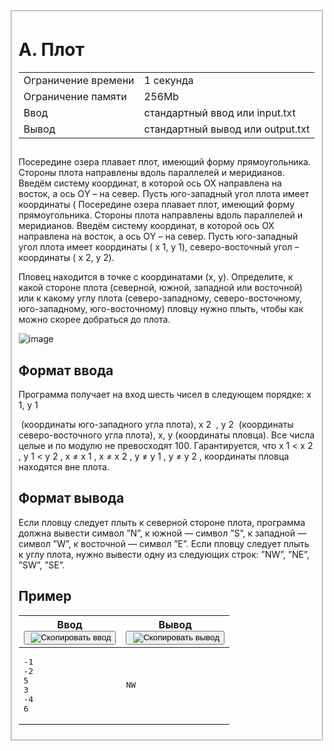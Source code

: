 <form class="problem problem_type_single problem_mode_one-button problem_contest-type_simple i-bem problem_js_inited" data-bem="{&quot;problem&quot;:{}}" action="/contest/66792/submit/" method="POST" enctype="multipart/form-data"><fieldset class="problem__item"><div class="problem__statement text" data-bem="{&quot;problem__statement&quot;:{}}">
<div class="problem-statement"><div class="header"><h1 class="title">A. Плот</h1><table><tbody><tr class="time-limit"><td class="property-title">Ограничение времени</td><td>1&nbsp;секунда</td></tr><tr class="memory-limit"><td class="property-title">Ограничение памяти</td><td>256Mb</td></tr><tr class="input-file"><td class="property-title">Ввод</td><td colspan="1">стандартный ввод или input.txt</td></tr><tr class="output-file"><td class="property-title">Вывод</td><td colspan="1">стандартный вывод или output.txt</td></tr></tbody></table></div><h2></h2><div class="legend"><p>Посередине озера плавает плот, имеющий форму прямоугольника. Стороны плота направлены вдоль параллелей и меридианов. Введём систему координат, в которой ось OX направлена на восток, а ось ОY – на север. Пусть юго-западный угол плота имеет координаты (<span class="math inline"><span class="katex"><span class="katex-mathml">
    Посередине озера плавает плот, имеющий форму прямоугольника. Стороны плота направлены вдоль параллелей и меридианов. Введём систему координат, в которой ось OX направлена на восток, а ось ОY – на север. Пусть юго-западный угол плота имеет координаты (
x
1
​
 , 
y
1
​
 ), северо-восточный угол – координаты (
x
2
​
 , 
y
2
​
 ).

Пловец находится в точке с координатами (x, y). Определите, к какой стороне плота (северной, южной, западной или восточной) или к какому углу плота (северо-западному, северо-восточному, юго-западному, юго-восточному) пловцу нужно плыть, чтобы как можно скорее добраться до плота.
<p><img src="https://contest-problem-files.s3-private.mds.yandex.net/problems/10000167-13ba-548b-2661-af44a319ec69/files/a1791b28-e3ff-4aeb-9eed-ae1ba9c58c2b?response-content-type=image%2Fpng&X-Amz-Algorithm=AWS4-HMAC-SHA256&X-Amz-Date=20241203T145514Z&X-Amz-SignedHeaders=host&X-Amz-Expires=7200&X-Amz-Credential=V0T1EzqIkxfG5tKj9dfL%2F20241203%2Fus-east-1%2Fs3%2Faws4_request&X-Amz-Signature=bdb81b8ba1cb2f62e24a51c6a5b01ae32a09d5745e6a769916ca2ab9d3132ee6" alt="image"></p>

<h2>Формат ввода</h2>
<div>Программа получает на вход шесть чисел в следующем порядке: 
x
1
​
 , 
y
1

​
  (координаты юго-западного угла плота), 
x
2
​
 , 
y
2
​
  (координаты северо-восточного угла плота), 
x, 
y (координаты пловца). Все числа целые и по модулю не превосходят 100. Гарантируется, что 
x
1
<
x
2
, 
y
1
<
y
2
, 
x
≠
x
1
, 
x
≠
x
2
, 
y
≠
y
1
, 
y
≠
y
2
, координаты пловца находятся вне плота.
</div>

<h2>Формат вывода</h2><div class="output-specification"><p>Если пловцу следует плыть к северной стороне плота, программа должна вывести символ ”N”, к южной&nbsp;— символ ”S”, к западной&nbsp;— символ ”W”, к восточной&nbsp;— символ ”E”. Если пловцу следует плыть к углу плота, нужно вывести одну из следующих строк: ”NW”, ”NE”, ”SW”, ”SE”.</p></div><h2>Пример</h2><table class="sample-tests"><thead><tr><th>Ввод<div class="problem__copy-sample"><button class="button button_theme_pseudo button_size_s button_only-icon_yes problem__copy-button problem__copy-button_type_input i-bem" data-bem="{&quot;button&quot;:{}}" role="button" type="button" title="Скопировать ввод"><span class="button__text">&nbsp;<img class="image button__icon button__icon_role_copy" src="//yastatic.net/lego/_/La6qi18Z8LwgnZdsAr1qy1GwCwo.gif" alt="Скопировать ввод"></span></button></div></th><th>Вывод<div class="problem__copy-sample"><button class="button button_theme_pseudo button_size_s button_only-icon_yes problem__copy-button problem__copy-button_type_output i-bem" data-bem="{&quot;button&quot;:{}}" role="button" type="button" title="Скопировать вывод"><span class="button__text">&nbsp;<img class="image button__icon button__icon_role_copy" src="//yastatic.net/lego/_/La6qi18Z8LwgnZdsAr1qy1GwCwo.gif" alt="Скопировать вывод"></span></button></div></th></tr></thead><tbody><tr><td><pre>-1
-2
5
3
-4
6
</pre></td><td><pre>NW
</pre></td></tr></tbody></table></div></div>
